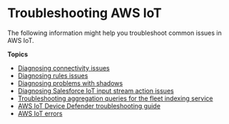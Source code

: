 # Troubleshooting AWS IoT<a name="iot_troubleshooting"></a>

The following information might help you troubleshoot common issues in AWS IoT\.

**Topics**
+ [Diagnosing connectivity issues](diagnosing-connectivity-issues.md)
+ [Diagnosing rules issues](diagnosing-rules.md)
+ [Diagnosing problems with shadows](diagnosing-shadows.md)
+ [Diagnosing Salesforce IoT input stream action issues](diagnosing-salesforce.md)
+ [Troubleshooting aggregation queries for the fleet indexing service](aggregation-troubleshooting.md)
+ [AWS IoT Device Defender troubleshooting guide](device-defender-troubleshoot.md)
+ [AWS IoT errors](iot-errors.md)